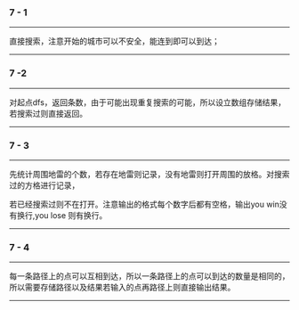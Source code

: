 ###  7 - 1

---

直接搜索，注意开始的城市可以不安全，能连到即可以到达；

---

### 7 -2

---

对起点dfs，返回条数，由于可能出现重复搜索的可能，所以设立数组存储结果，若搜索过则直接返回。

---

### 7 - 3

---

先统计周围地雷的个数，若存在地雷则记录，没有地雷则打开周围的放格。对搜索过的方格进行记录，

若已经搜索过则不在打开。注意输出的格式每个数字后都有空格，输出you win没有换行,you lose 则有换行。

---

### 7 - 4

---

每一条路径上的点可以互相到达，所以一条路径上的点可以到达的数量是相同的，所以需要存储路径以及结果若输入的点再路径上则直接输出结果。

---

